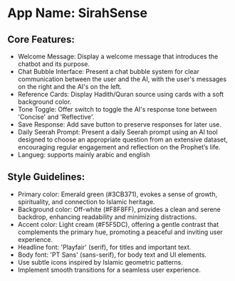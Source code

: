 # **App Name**: SirahSense

## Core Features:

- Welcome Message: Display a welcome message that introduces the chatbot and its purpose.
- Chat Bubble Interface: Present a chat bubble system for clear communication between the user and the AI, with the user's messages on the right and the AI's on the left.
- Reference Cards: Display Hadith/Quran source using cards with a soft background color.
- Tone Toggle: Offer switch to toggle the AI's response tone between 'Concise' and 'Reflective'.
- Save Response: Add save button to preserve responses for later use.
- Daily Seerah Prompt: Present a daily Seerah prompt using an AI tool designed to choose an appropriate question from an extensive dataset, encouraging regular engagement and reflection on the Prophet’s life.
- Langueg: supports mainly arabic and english

## Style Guidelines:

- Primary color: Emerald green (#3CB371), evokes a sense of growth, spirituality, and connection to Islamic heritage.
- Background color: Off-white (#F8F8FF), provides a clean and serene backdrop, enhancing readability and minimizing distractions.
- Accent color: Light cream (#F5F5DC), offering a gentle contrast that complements the primary hue, promoting a peaceful and inviting user experience.
- Headline font: 'Playfair' (serif), for titles and important text.
- Body font: 'PT Sans' (sans-serif), for body text and UI elements.
- Use subtle icons inspired by Islamic geometric patterns.
- Implement smooth transitions for a seamless user experience.